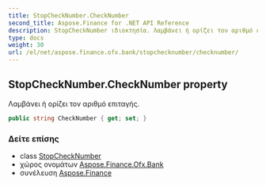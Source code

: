 ```yaml
---
title: StopCheckNumber.CheckNumber
second_title: Aspose.Finance for .NET API Reference
description: StopCheckNumber ιδιοκτησία. Λαμβάνει ή ορίζει τον αριθμό επιταγής.
type: docs
weight: 30
url: /el/net/aspose.finance.ofx.bank/stopchecknumber/checknumber/
---
```

## StopCheckNumber.CheckNumber property

Λαμβάνει ή ορίζει τον αριθμό επιταγής.

```csharp
public string CheckNumber { get; set; }
```

### Δείτε επίσης

* class [StopCheckNumber](../)
* χώρος ονομάτων [Aspose.Finance.Ofx.Bank](../../stopchecknumber/)
* συνέλευση [Aspose.Finance](../../../)


